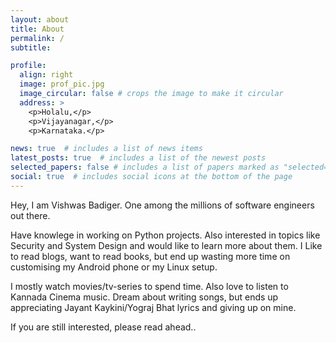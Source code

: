 ```yaml
---
layout: about
title: About
permalink: /
subtitle: 

profile:
  align: right
  image: prof_pic.jpg
  image_circular: false # crops the image to make it circular
  address: >
    <p>Holalu,</p>
    <p>Vijayanagar,</p>
    <p>Karnataka.</p>

news: true  # includes a list of news items
latest_posts: true  # includes a list of the newest posts
selected_papers: false # includes a list of papers marked as "selected={true}"
social: true  # includes social icons at the bottom of the page
---
```


Hey, I am Vishwas Badiger. One among the millions of software engineers out there.

Have knowlege in working on Python projects. Also interested in topics like Security and System Design and would 
like to learn more about them. I Like to read blogs, want to read books, but end up wasting more time on customising my 
Android phone or my Linux setup. 

I mostly watch movies/tv-series to spend time. Also love to listen to Kannada Cinema music. Dream about writing songs, but ends up appreciating Jayant Kaykini/Yograj Bhat lyrics and giving up on mine.

If you are still interested, please read ahead..

